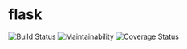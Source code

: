 # flask

[![Build Status](https://travis-ci.org/Qadriyah/Flask.svg?branch=Feat-jwt-authentication-161010255)](https://travis-ci.org/Qadriyah/Flask) [![Maintainability](https://api.codeclimate.com/v1/badges/e816efadef53809950da/maintainability)](https://codeclimate.com/github/Qadriyah/Flask/maintainability) [![Coverage Status](https://coveralls.io/repos/github/Qadriyah/Flask/badge.svg?branch=Feat-jwt-authentication-161010255)](https://coveralls.io/github/Qadriyah/Flask?branch=Feat-jwt-authentication-161010255)
